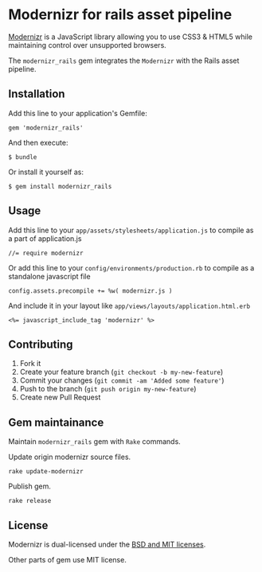 # Modernizr for rails asset pipeline

[Modernizr](https://github.com/Modernizr/Modernizr) is a JavaScript library allowing you to use CSS3 & HTML5 while maintaining control over unsupported browsers.

The `modernizr_rails` gem integrates the `Modernizr` with the Rails asset pipeline.

## Installation

Add this line to your application's Gemfile:

    gem 'modernizr_rails'

And then execute:

    $ bundle

Or install it yourself as:

    $ gem install modernizr_rails

## Usage

Add this line to your `app/assets/stylesheets/application.js` to compile as a part of application.js

    //= require modernizr

Or add this line to your `config/environments/production.rb` to compile as a standalone javascript file

    config.assets.precompile += %w( modernizr.js )

And include it in your layout like `app/views/layouts/application.html.erb`

    <%= javascript_include_tag 'modernizr' %>

## Contributing

1. Fork it
2. Create your feature branch (`git checkout -b my-new-feature`)
3. Commit your changes (`git commit -am 'Added some feature'`)
4. Push to the branch (`git push origin my-new-feature`)
5. Create new Pull Request

## Gem maintainance

Maintain `modernizr_rails` gem with `Rake` commands.

Update origin modernizr source files.

    rake update-modernizr

Publish gem.

    rake release

## License

Modernizr is dual-licensed under the [BSD and MIT licenses](http://www.modernizr.com/license/).

Other parts of gem use MIT license.
